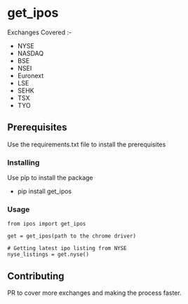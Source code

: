 # get_ipos

Exchanges Covered :-

- NYSE
- NASDAQ
- BSE
- NSEI
- Euronext
- LSE
- SEHK
- TSX
- TYO

## Prerequisites

Use the requirements.txt file to install the prerequisites

### Installing

Use pip to install the package

- pip install get_ipos

### Usage

```
from ipos import get_ipos

get = get_ipos(path to the chrome driver)

# Getting latest ipo listing from NYSE
nyse_listings = get.nyse()

```

## Contributing

PR to cover more exchanges and making the process faster.
